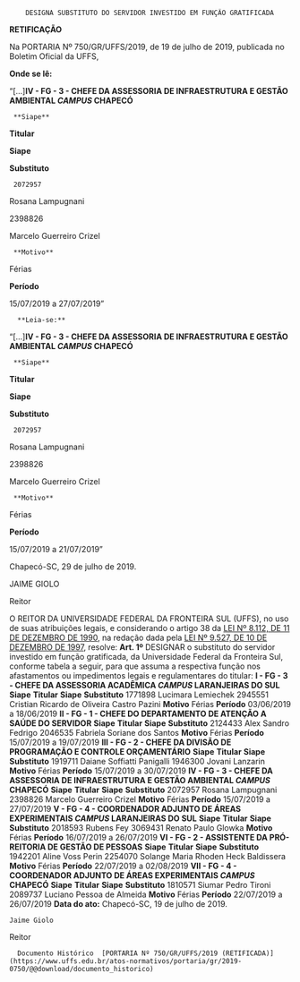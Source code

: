         DESIGNA SUBSTITUTO DO SERVIDOR INVESTIDO EM FUNÇÃO GRATIFICADA  

  **RETIFICAÇÃO**

  

 Na PORTARIA Nº 750/GR/UFFS/2019, de 19 de julho de 2019, publicada no Boletim Oficial da UFFS,

 **Onde se lê:**

 “[...]**IV - FG - 3 - CHEFE DA ASSESSORIA DE INFRAESTRUTURA E GESTÃO AMBIENTAL *CAMPUS* CHAPECÓ**

     **Siape**

   **Titular**

   **Siape**

   **Substituto**

     2072957

   Rosana Lampugnani

   2398826

   Marcelo Guerreiro Crizel

     **Motivo**

   Férias

   **Período**

   15/07/2019 a 27/07/2019”

      **Leia-se:**

 “[...]**IV - FG - 3 - CHEFE DA ASSESSORIA DE INFRAESTRUTURA E GESTÃO AMBIENTAL *CAMPUS* CHAPECÓ**

     **Siape**

   **Titular**

   **Siape**

   **Substituto**

     2072957

   Rosana Lampugnani

   2398826

   Marcelo Guerreiro Crizel

     **Motivo**

   Férias

   **Período**

   15/07/2019 a 21/07/2019”

      

 Chapecó-SC, 29 de julho de 2019.

  

  

 JAIME GIOLO

 Reitor

 O REITOR DA UNIVERSIDADE FEDERAL DA FRONTEIRA SUL (UFFS), no uso de suas atribuições legais, e considerando o artigo 38 da [LEI Nº 8.112, DE 11 DE DEZEMBRO DE 1990](http://www.planalto.gov.br/ccivil_03/LEIS/L8112cons.htm), na redação dada pela [LEI Nº 9.527, DE 10 DE DEZEMBRO DE 1997](http://www.planalto.gov.br/ccivil_03/LEIS/L9527.htm), resolve:   **Art. 1º**  DESIGNAR o substituto do servidor investido em função gratificada, da Universidade Federal da Fronteira Sul, conforme tabela a seguir, para que assuma a respectiva função nos afastamentos ou impedimentos legais e regulamentares do titular: **I - FG - 3 - CHEFE DA ASSESSORIA ACADÊMICA *CAMPUS*  LARANJEIRAS DO SUL**     **Siape**   **Titular**   **Siape**   **Substituto**     1771898   Lucimara Lemiechek   2945551   Cristian Ricardo de Oliveira Castro Pazini     **Motivo**   Férias   **Período**   03/06/2019 a 18/06/2019     **II - FG - 1 - CHEFE DO DEPARTAMENTO DE ATENÇÃO A SAÚDE DO SERVIDOR**     **Siape**   **Titular**   **Siape**   **Substituto**     2124433   Alex Sandro Fedrigo   2046535   Fabriela Soriane dos Santos     **Motivo**   Férias   **Período**   15/07/2019 a 19/07/2019     **III - FG - 2 - CHEFE DA DIVISÃO DE PROGRAMAÇÃO E CONTROLE ORÇAMENTÁRIO**     **Siape**   **Titular**   **Siape**   **Substituto**     1919711   Daiane Soffiatti Panigalli   1946300   Jovani Lanzarin     **Motivo**   Férias   **Período**   15/07/2019 a 30/07/2019     **IV - FG - 3 - CHEFE DA ASSESSORIA DE INFRAESTRUTURA E GESTÃO AMBIENTAL *CAMPUS*  CHAPECÓ**     **Siape**   **Titular**   **Siape**   **Substituto**     2072957   Rosana Lampugnani   2398826   Marcelo Guerreiro Crizel     **Motivo**   Férias   **Período**   15/07/2019 a 27/07/2019     **V - FG - 4 - COORDENADOR ADJUNTO DE ÁREAS EXPERIMENTAIS *CAMPUS*  LARANJEIRAS DO SUL**     **Siape**   **Titular**   **Siape**   **Substituto**     2018593   Rubens Fey   3069431   Renato Paulo Glowka     **Motivo**   Férias   **Período**   16/07/2019 a 26/07/2019     **VI - FG - 2 - ASSISTENTE DA PRÓ-REITORIA DE GESTÃO DE PESSOAS**     **Siape**   **Titular**   **Siape**   **Substituto**     1942201   Aline Voss Perin   2254070   Solange Maria Rhoden Heck Baldissera     **Motivo**   Férias   **Período**   22/07/2019 a 02/08/2019     **VII - FG - 4 - COORDENADOR ADJUNTO DE ÁREAS EXPERIMENTAIS *CAMPUS*  CHAPECÓ**     **Siape**   **Titular**   **Siape**   **Substituto**     1810571   Siumar Pedro Tironi   2089737   Luciano Pessoa de Almeida     **Motivo**   Férias   **Período**   22/07/2019 a 26/07/2019          **Data do ato:** Chapecó-SC, 19 de julho de 2019.   
 

    Jaime Giolo   
 Reitor 

      Documento Histórico  [PORTARIA Nº 750/GR/UFFS/2019 (RETIFICADA)](https://www.uffs.edu.br/atos-normativos/portaria/gr/2019-0750/@@download/documento_historico)     
      
